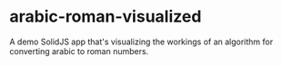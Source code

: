 # arabic-roman-visualized
A demo SolidJS app that's visualizing the workings of an algorithm for converting arabic to roman numbers.

